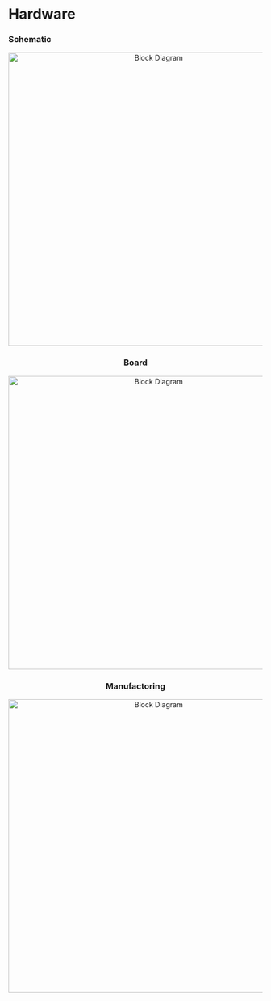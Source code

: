 # Hardware

### Schematic
<div align="center"><img alt="Block Diagram" width="580" src="/SCH.png" />

### Board
<div align="center"><img alt="Block Diagram" width="580" src="/BRD.png" />

### Manufactoring
<div align="center"><img alt="Block Diagram" width="580" src="/Manufactore.png" />